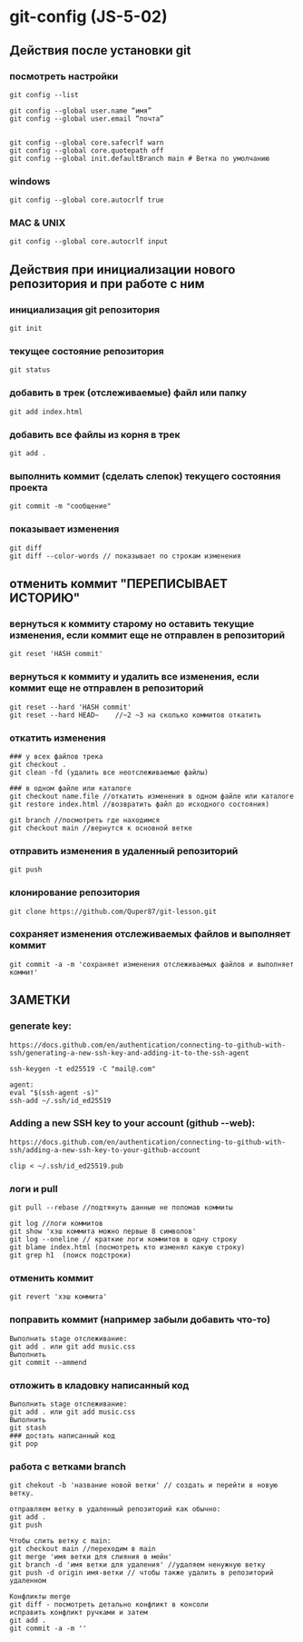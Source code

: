 # git-config (JS-5-02)
## Действия после установки git

### посмотреть настройки
```shell
git config --list
```

```shell
git config --global user.name “имя”
git config --global user.email “почта”


git config --global core.safecrlf warn
git config --global core.quotepath off
git config --global init.defaultBranch main # Ветка по умолчанию
```

### windows
```shell
git config --global core.autocrlf true
```


### MAC & UNIX
```shell
git config --global core.autocrlf input
```


## Действия при инициализации нового репозитория и при работе с ним


### инициализация git репозитория
```shell
git init
```

### текущее состояние репозитория
```shell
git status
```

### добавить в трек (отслеживаемые) файл или папку
```shell
git add index.html
```

### добавить все файлы из корня в трек
```shell
git add .
```

### выполнить коммит (сделать слепок) текущего состояния проекта
```shell
git commit -m "сообщение"
```

### показывает изменения
```shell
git diff
git diff --color-words // показывает по строкам изменения
```

## отменить коммит "ПЕРЕПИСЫВАЕТ ИСТОРИЮ"

### вернуться к коммиту старому но оставить текущие изменения, если коммит еще не отправлен в репозиторий
```shell
git reset 'HASH commit'
```

### вернуться к коммиту и удалить все изменения, если коммит еще не отправлен в репозиторий
```shell
git reset --hard 'HASH commit'
git reset --hard HEAD~    //~2 ~3 на сколько коммитов откатить
```

### откатить изменения
```shell
### у всех файлов трека
git checkout .  
git clean -fd (удалить все неотслеживаемые файлы)
```
```shell
### в одном файле или каталоге
git checkout name.file //откатить изменения в одном файле или каталоге
git restore index.html //возвратить файл до исходного состояния)

git branch //посмотреть где находимся
git checkout main //вернутся к основной ветке
```

### отправить изменения в удаленный репозиторий
```shell
git push 
```

### клонирование репозитория
```shell
git clone https://github.com/Quper87/git-lesson.git
```

### сохраняет изменения отслеживаемых файлов и выполняет коммит
```shell
git commit -a -m 'сохраняет изменения отслеживаемых файлов и выполняет коммит'
```

## ЗАМЕТКИ

### generate key:
```shell
https://docs.github.com/en/authentication/connecting-to-github-with-ssh/generating-a-new-ssh-key-and-adding-it-to-the-ssh-agent

ssh-keygen -t ed25519 -C "mail@.com"

agent:
eval "$(ssh-agent -s)"
ssh-add ~/.ssh/id_ed25519
```

### Adding a new SSH key to your account (github --web):
```shell
https://docs.github.com/en/authentication/connecting-to-github-with-ssh/adding-a-new-ssh-key-to-your-github-account

clip < ~/.ssh/id_ed25519.pub
```

### логи и pull
```shell
git pull --rebase //подтянуть данные не поломав коммиты

git log //логи коммитов
git show 'хэш коммита можно первые 8 символов'
git log --oneline // краткие логи коммитов в одну строку
git blame index.html (посмотреть кто изменял какую строку)
git grep h1  (поиск подстроки)
```

### отменить коммит
```shell
git revert 'хэш коммита'
```

### поправить коммит (например забыли добавить что-то)
```shell
Выполнить stage отслеживание:
git add . или git add music.css
Выполнить
git commit --ammend
```

### отложить в кладовку написанный код
```shell
Выполнить stage отслеживание:
git add . или git add music.css
Выполнить
git stash
### достать написанный код
git pop 
```
### работа с ветками branch
```shell
git chekout -b 'название новой ветки' // создать и перейти в новую ветку.
```
```shell
отправляем ветку в удаленный репозиторий как обычно:
git add .
git push

Чтобы слить ветку с main:
git checkout main //переходим в main
git merge 'имя ветки для слияния в мейн'
git branch -d 'имя ветки для удаления' //удаляем ненужную ветку
git push -d origin имя-ветки // чтобы также удалить в репозиторий удаленном
```
```shell
Конфликты merge 
git diff - посмотреть детально конфликт в консоли
исправить конфликт ручками и затем
git add . 
git commit -a -m ''
```
